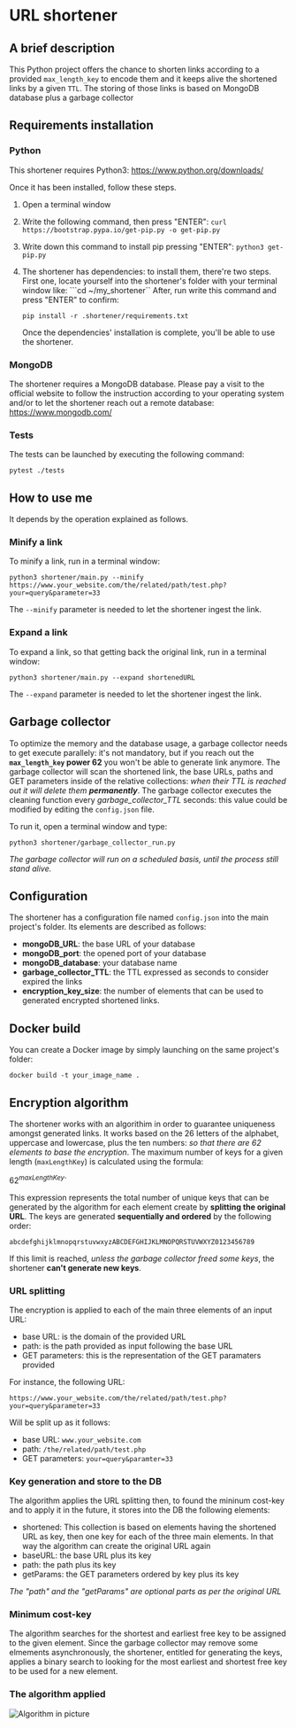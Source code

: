 # URL shortener

## A brief description

This Python project offers the chance to shorten links according to a provided `max_length_key` to encode them and it keeps alive the shortened links by a given `TTL`. The storing of those links is based on MongoDB database plus a garbage collector

## Requirements installation

### Python

This shortener requires Python3: https://www.python.org/downloads/

Once it has been installed, follow these steps.

1. Open a terminal window
2. Write the following command, then press "ENTER":
```curl https://bootstrap.pypa.io/get-pip.py -o get-pip.py```
3. Write down this command to install pip pressing "ENTER":
```python3 get-pip.py```
4. The shortener has dependencies: to install them, there're two steps. First one, locate yourself into the shortener's folder with your terminal window like:
```cd ~/my_shortener``
    After, run write this command and press "ENTER" to confirm:

    ```pip install -r .shortener/requirements.txt```

    Once the dependencies' installation is complete, you'll be able to use the shortener.

### MongoDB

The shortener requires a MongoDB database. Please pay a visit to the official website to follow the instruction according to your operating system and/or to let the shortener reach out a remote database: https://www.mongodb.com/

### Tests

The tests can be launched by executing the following command:

```pytest ./tests```

## How to use me

It depends by the operation explained as follows.

### Minify a link

To minify a link, run in a terminal window:

```python3 shortener/main.py --minify https://www.your_website.com/the/related/path/test.php?your=query&parameter=33```

The `--minify` parameter is needed to let the shortener ingest the link.

### Expand a link

To expand a link, so that getting back the original link, run in a terminal window:

```python3 shortener/main.py --expand shortenedURL```

The `--expand` parameter is needed to let the shortener ingest the link.

## Garbage collector

To optimize the memory and the database usage, a garbage collector needs to get execute parallely: it's not mandatory, but if you reach out the **`max_length_key` power 62** you won't be able to generate link anymore. The garbage collector will scan the shortened link, the base URLs, paths and GET parameters inside of the relative collections: *when their TTL is reached out it will delete them **permanently***. 
The garbage collector executes the cleaning function every *garbage_collector_TTL* seconds: this value could be modified by editing the `config.json` file.

To run  it, open a terminal window and type:

```python3 shortener/garbage_collector_run.py```

*The garbage collector will run on a scheduled basis, until the process still stand alive.*

## Configuration

The shortener has a configuration file named `config.json` into the main project's folder. Its elements are described as follows:

- **mongoDB_URL**: the base URL of your database
- **mongoDB_port**: the opened port of your database
- **mongoDB_database**: your database name
- **garbage_collector_TTL**: the TTL expressed as seconds to consider expired the links
- **encryption_key_size**: the number of elements that can be used to generated encrypted shortened links.

## Docker build

You can create a Docker image by simply launching on the same project's folder:

```docker build -t your_image_name .```

## Encryption algorithm

The shortener works with an algorithim in order to guarantee uniqueness amongst generated links. It works based on the 26 letters of the alphabet, uppercase and lowercase, plus the ten numbers: *so that there are 62 elements to base the encryption*. The maximum number of keys for a given length (`maxLengthKey`) is calculated using the formula:

$`62^{maxLengthKey}`$`

This expression represents the total number of unique keys that can be generated by the algorithm for each element create by **splitting the original URL**.
The keys are generated **sequentially and ordered** by the following order:

`abcdefghijklmnopqrstuvwxyzABCDEFGHIJKLMNOPQRSTUVWXYZ0123456789`

If this limit is reached, *unless the garbage collector freed some keys*, the shortener **can't generate new keys**.

### URL splitting

The encryption is applied to each of the main three elements of an input URL:

- base URL: is the domain of the provided URL
- path: is the path provided as input following the base URL
- GET parameters: this is the representation of the GET paramaters provided


For instance, the following URL:

`https://www.your_website.com/the/related/path/test.php?your=query&parameter=33`

Will be split up as it follows:

- base URL: `www.your_website.com`
- path: `/the/related/path/test.php`
- GET parameters: `your=query&paramter=33`

### Key generation and store to the DB

The algorithm applies the URL splitting then, to found the mininum cost-key and to apply it in the future, it stores into the DB the following elements:

- shortened: This collection is based on elements having the shortened URL as key, then one key for each of the three main elements. In that way the algorithm can create the original URL again
- baseURL: the base URL plus its key
- path: the path plus its key
- getParams: the GET parameters ordered by key plus its key

*The "path" and the "getParams" are optional parts as per the original URL*

### Minimum cost-key

The algorithm searches for the shortest and earliest free key to be assigned to the given element. Since the garbage collector may remove some elmements asynchronously, the shortener, entitled for generating the keys, applies a binary search to looking for the most earliest and shortest free key to be used for a new element.

### The algorithm applied

![Algorithm in picture](./generationKeys.png)

